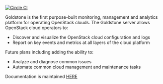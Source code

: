 [![Circle CI](https://circleci.com/gh/Solinea/goldstone-server.svg?style=svg&circle-token=81634c30bdc26dead40241ac185d75ef100e1a99)](https://circleci.com/gh/Solinea/goldstone-server)

Goldstone is the first purpose-built monitoring, management and analytics platform for operating OpenStack clouds. The Goldstone server allows OpenStack cloud operators to:

* Discover and visualize the OpenStack cloud configuration and logs
* Report on key events and metrics at all layers of the cloud platform

Future plans including adding the ability to:

* Analyze and diagnose common issues
* Automate common cloud management and maintenance tasks

Documentation is maintained [HERE](http://goldstone-server.readthedocs.org/en/latest/)
